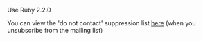 Use Ruby 2.2.0

You can view the 'do not contact' suppression list <a href="http://bin.mailgun.net/1034dc93" target="_blank">here</a> (when you unsubscribe from the mailing list)
